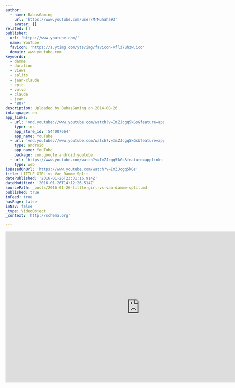 ```yaml
---
author:
  - name: BabasGaming
    url: 'https://www.youtube.com/user/MrMuhaha93'
    avatar: {}
related: []
publisher:
  url: 'https://www.youtube.com/'
  name: YouTube
  favicon: 'https://s.ytimg.com/yts/img/favicon-vflz7uhzw.ico'
  domain: www.youtube.com
keywords:
  - damme
  - duration
  - views
  - splits
  - jean-claude
  - epic
  - volvo
  - claude
  - jean
  - '807'
description: Uploaded by BabasGaming on 2014-08-26.
inLanguage: en
app_links:
  - url: 'vnd.youtube://www.youtube.com/watch?v=ImZJcgq5kGs&feature=applinks'
    type: ios
    app_store_id: '544007664'
    app_name: YouTube
  - url: 'vnd.youtube://www.youtube.com/watch?v=ImZJcgq5kGs&feature=applinks'
    type: android
    app_name: YouTube
    package: com.google.android.youtube
  - url: 'https://www.youtube.com/watch?v=ImZJcgq5kGs&feature=applinks'
    type: web
isBasedOnUrl: 'https://www.youtube.com/watch?v=ImZJcgq5kGs'
title: LITTLE GIRL vs Van Damme Split
datePublished: '2016-01-26T23:31:16.914Z'
dateModified: '2016-01-26T14:12:26.514Z'
sourcePath: _posts/2016-01-26-little-girl-vs-van-damme-split.md
published: true
inFeed: true
hasPage: false
inNav: false
_type: VideoObject
_context: 'http://schema.org'

---
```

<iframe src="https://cdn.embedly.com/widgets/media.html?src=https%3A%2F%2Fwww.youtube.com%2Fembed%2FImZJcgq5kGs%3Ffeature%3Doembed&amp;url=https%3A%2F%2Fwww.youtube.com%2Fwatch%3Fv%3DImZJcgq5kGs&amp;image=https%3A%2F%2Fi.ytimg.com%2Fvi%2FImZJcgq5kGs%2Fhqdefault.jpg&amp;key=b7d04c9b404c499eba89ee7072e1c4f7&amp;type=text%2Fhtml&amp;schema=youtube" width="854" height="480" scrolling="no" frameborder="0" allowfullscreen="allowfullscreen" style=""></iframe>